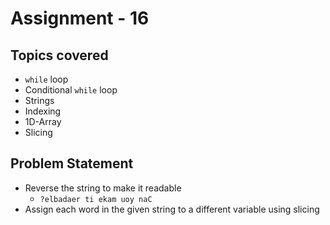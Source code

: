 # Assignment - 16

## Topics covered

- `while` loop
- Conditional `while` loop
- Strings
- Indexing
- 1D-Array
- Slicing


## Problem Statement

- Reverse the string to make it readable
  - `?elbadaer ti ekam uoy naC`
- Assign each word in the given string to a different variable using slicing
